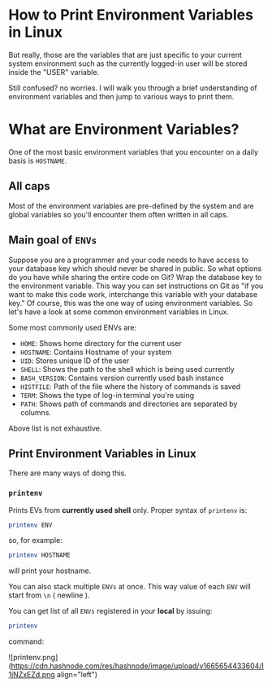 # How to Print Environment Variables in Linux

But really, those are the variables that are just specific to your current system environment such as the currently logged-in user will be stored inside the "USER" variable.

Still confused? no worries. I will walk you through a brief understanding of environment variables and then jump to various ways to print them.

# What are Environment Variables?
One of the most basic environment variables that you encounter on a daily basis is `HOSTNAME`. 

## All caps
Most of the environment variables are pre-defined by the system and are global variables so you'll encounter them often written in all caps.

## Main goal of `ENVs`
Suppose you are a programmer and your code needs to have access to your database key which should never be shared in public.
So what options do you have while sharing the entire code on Git? Wrap the database key to the environment variable.
This way you can set instructions on Git as "if you want to make this code work, interchange this variable with your database key."
Of course, this was the one way of using environment variables. So let's have a look at some common environment variables in Linux.

Some most commonly used ENVs are:
* `HOME`: Shows home directory for the current user
* `HOSTNAME`: Contains Hostname of your system
* `UID`:	Stores unique ID of the user
* `SHELL`:	Shows the path to the shell which is being used currently
* `BASH_VERSION`:	Contains version currently used bash instance
* `HISTFILE`:	Path of the file where the history of commands is saved
* `TERM`:	Shows the type of log-in terminal you're using
* `PATH`:	Shows path of commands and directories are separated by columns.

Above list is not exhaustive.

## Print Environment Variables in Linux
There are many ways of doing this.
### `printenv`
Prints EVs from **currently used shell** only.
Proper syntax of `printenv` is:
```bash
printenv ENV
```
so, for example:
```bash
printenv HOSTNAME
```
will print your hostname.

You can also stack multiple `ENVs` at once. This way value of each `ENV` will start from `\n` ( newline ).

You can get list of all `ENVs` registered in your **local** by issuing:
```bash
printenv
```
command:

![printenv.png](https://cdn.hashnode.com/res/hashnode/image/upload/v1665654433604/I1jNZxEZd.png align="left")
